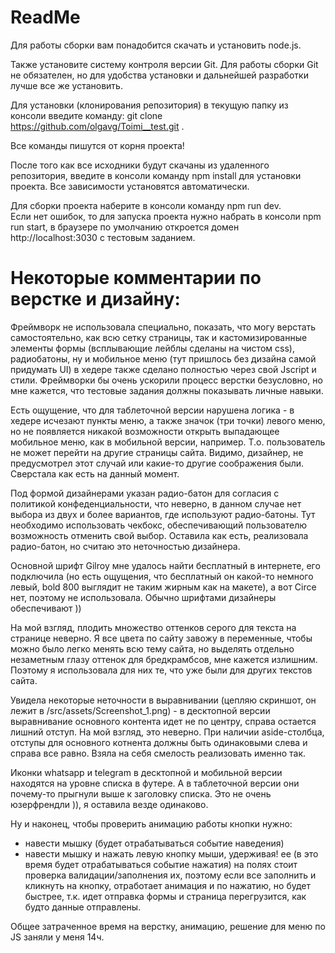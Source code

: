 # ReadMe

Для работы сборки вам понадобится скачать и установить node.js.

Также установите систему контроля версии Git. Для работы сборки Git не обязателен, но для удобства установки и дальнейшей разработки лучше все же установить.

Для установки (клонирования репозитория) в текущую папку из консоли введите команду: git clone https://github.com/olgavg/Toimi__test.git .

Все команды пишутся от корня проекта!

После того как все исходники будут скачаны из удаленного репозитория, введите в консоли команду npm install для установки проекта. Все зависимости установятся автоматически.

Для сборки проекта наберите в консоли команду npm run dev.  
Если нет ошибок, то для запуска проекта нужно набрать в консоли npm run start, в браузере по умолчанию откроется домен http://localhost:3030 с тестовым заданием.


# Некоторые комментарии по верстке и дизайну:

Фреймворк не использовала специально, показать, что могу верстать самостоятельно, как всю сетку страницы, так и кастомизированные элементы формы (всплывающие лейблы сделаны на чистом css), радиобатоны, ну и мобильное меню (тут пришлось без дизайна самой придумать UI) в хедере также сделано полностью через свой Jscript и стили.  Фреймворки бы очень ускорили процесс верстки безусловно, но мне кажется, что тестовые задания должны показывать личные навыки.

Есть ощущение, что для таблеточной версии нарушена логика - в хедере исчезают пункты меню, а также значок (три точки) левого меню, но не появляется никакой возможности открыть выпадающее мобильное меню, как в мобильной версии, например. Т.о. пользователь не может перейти на другие страницы сайта. Видимо, дизайнер, не предусмотрел этот случай или какие-то другие соображения были. Cверстала как есть на данный момент.

Под формой дизайнерами указан радио-батон для согласия с политикой конфеденциальности, что неверно, в данном случае нет выбора из двух и более вариантов, где используют радио-батоны.  Тут необходимо использовать чекбокс, обеспечивающий пользователю возможность отменить свой выбор.  Оставила как есть, реализовала радио-батон, но считаю это неточностью дизайнера.

Основной шрифт Gilroy мне удалось найти бесплатный в интернете, его подключила (но есть ощущения, что бесплатный он какой-то немного левый, bold 800 выглядит не таким жирным как на макете), а вот Circe нет, поэтому не использовала. Обычно шрифтами дизайнеры обеспечивают ))

На мой взгляд, плодить множество оттенков серого для текста на странице неверно. Я все цвета по сайту завожу в переменные, чтобы можно было легко менять всю тему сайта, но выделять отдельно незаметным глазу оттенок для бредкрамбсов, мне кажется излишним. Поэтому я использовала для них те, что уже были для других текстов сайта.

Увидела некоторые неточности в выравнивании (цепляю скриншот, он лежит в /src/assets/Screenshot_1.png) - в десктопной версии выравнивание основного контента идет не по центру, справа остается лишний отступ. На мой взгляд, это неверно. При наличии aside-столбца, отступы для основного котнента должны быть одинаковыми слева и справа все равно. Взяла на себя смелость реализовать именно так. 

Иконки whatsapp и telegram в десктопной и мобильной версии находятся на уровне списка в футере. А в таблеточной версии они почему-то прыгнули выше к заголовку списка. Это не очень юзерфрендли )), я оставила везде одинаково.

Ну и наконец, чтобы проверить анимацию работы кнопки нужно:
- навести мышку (будет отрабатываться событие наведения)
- навести мышку и нажать левую кнопку мыши, удерживая! ее (в это время будет отрабатываться событие нажатия)
на полях стоит проверка валидации/заполнения их, поэтому если все заполнить и кликнуть на кнопку, отработает анимация и по нажатию, но будет быстрее, т.к. идет отправка формы и страница перегрузится, как будто данные отправлены.

Общее затраченное время на верстку, анимацию, решение для меню по JS заняли у меня 14ч.
